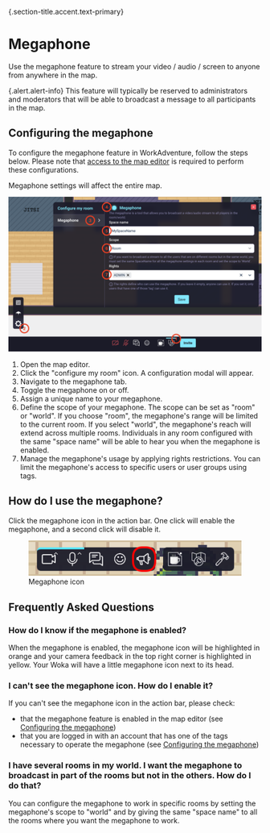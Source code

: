 {.section-title.accent.text-primary}
# Megaphone

Use the megaphone feature to stream your video / audio / screen to anyone from anywhere in the map.

{.alert.alert-info}
This feature will typically be reserved to administrators and moderators that will be able to broadcast a message
to all participants in the map.

## Configuring the megaphone

To configure the megaphone feature in WorkAdventure, follow the steps below.
Please note that [access to the map editor](access.md) is required to perform these configurations.

Megaphone settings will affect the entire map.

<div class="row">
    <div class="col">
        <img src="../images/editor/megaphone_general.png" class="figure-img img-fluid rounded" alt="" />
    </div>
</div>

1. Open the map editor.
2. Click the "configure my room" icon. A configuration modal will appear.
3. Navigate to the megaphone tab.
4. Toggle the megaphone on or off.
5. Assign a unique name to your megaphone.
6. Define the scope of your megaphone. The scope can be set as "room" or "world". If you choose "room", the megaphone's range will be limited to the current room. If you select "world", the megaphone's reach will extend across multiple rooms. Individuals in any room configured with the same "space name" will be able to hear you when the megaphone is enabled.
7. Manage the megaphone's usage by applying rights restrictions. You can limit the megaphone's access to specific users or user groups using tags.

## How do I use the megaphone?

Click the megaphone icon in the action bar.
One click will enable the megaphone, and a second click will disable it.

<div class="text-center">
    <figure class="figure">
        <img src="../images/editor/megaphone-icon.png" class="figure-img img-fluid rounded w-75" alt="" />
        <figcaption class="figure-caption">Megaphone icon</figcaption>
    </figure>
</div>

## Frequently Asked Questions


### How do I know if the megaphone is enabled?

When the megaphone is enabled, the megaphone icon will be highlighted in orange and your camera feedback in the top right corner is highlighted in yellow.
Your Woka will have a little megaphone icon next to its head.

### I can't see the megaphone icon. How do I enable it?

If you can't see the megaphone icon in the action bar, please check:

- that the megaphone feature is enabled in the map editor (see [Configuring the megaphone](#content-configuring-the-megaphone))
- that you are logged in with an account that has one of the tags necessary to operate the megaphone (see [Configuring the megaphone](#content-configuring-the-megaphone))

### I have several rooms in my world. I want the megaphone to broadcast in part of the rooms but not in the others. How do I do that?

You can configure the megaphone to work in specific rooms by setting the megaphone's scope to "world" and by giving the same "space name" to all the rooms where you want the megaphone to work.
